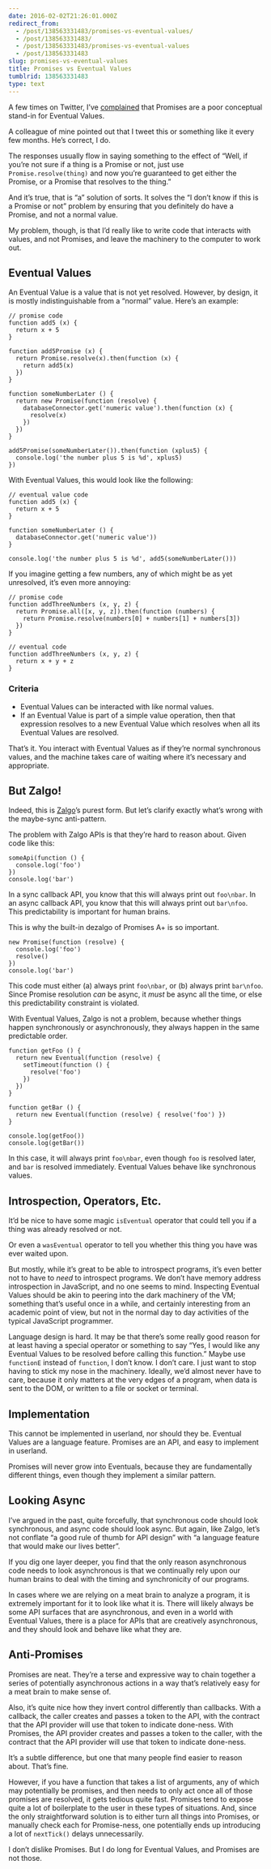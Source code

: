 ```yaml
---
date: 2016-02-02T21:26:01.000Z
redirect_from:
  - /post/138563331483/promises-vs-eventual-values/
  - /post/138563331483/
  - /post/138563331483/promises-vs-eventual-values
  - /post/138563331483
slug: promises-vs-eventual-values
title: Promises vs Eventual Values
tumblrid: 138563331483
type: text
---
```

<p>A few times on Twitter, I&rsquo;ve
<a href="https://twitter.com/izs/status/694321665430261760">complained</a> that
Promises are a poor conceptual stand-in for Eventual Values.</p>

<p>A colleague of mine pointed out that I tweet this or something like it
every few months.  He&rsquo;s correct, I do.</p>

<p>The responses usually flow in saying something to the effect of &ldquo;Well,
if you&rsquo;re not sure if a thing is a Promise or not, just use
<code>Promise.resolve(thing)</code> and now you&rsquo;re guaranteed to get either the
Promise, or a Promise that resolves to the thing.&rdquo;</p>

<p>And it&rsquo;s true, that is &ldquo;a&rdquo; solution of sorts.  It solves the &ldquo;I don&rsquo;t
know if this is a Promise or not&rdquo; problem by ensuring that you
definitely do have a Promise, and not a normal value.</p>

<p>My problem, though, is that I&rsquo;d really like to write code that
interacts with values, and not Promises, and leave the machinery to
the computer to work out.</p>

<h2 id="eventual-values">Eventual Values</h2>

<p>An Eventual Value is a value that is not yet resolved.  However, by
design, it is mostly indistinguishable from a &ldquo;normal&rdquo; value.  Here&rsquo;s
an example:</p>

<pre><code class="lang-javascript">// promise code
function add5 (x) {
  return x + 5
}

function add5Promise (x) {
  return Promise.resolve(x).then(function (x) {
    return add5(x)
  })
}

function someNumberLater () {
  return new Promise(function (resolve) {
    databaseConnector.get('numeric value').then(function (x) {
      resolve(x)
    })
  })
}

add5Promise(someNumberLater()).then(function (xplus5) {
  console.log('the number plus 5 is %d', xplus5)
})
</code></pre>

<p>With Eventual Values, this would look like the following:</p>

<pre><code class="lang-javascript">// eventual value code
function add5 (x) {
  return x + 5
}

function someNumberLater () {
  databaseConnector.get('numeric value'))
}

console.log('the number plus 5 is %d', add5(someNumberLater()))
</code></pre>

<p>If you imagine getting a few numbers, any of which might be as yet
unresolved, it&rsquo;s even more annoying:</p>

<pre><code class="lang-javascript">// promise code
function addThreeNumbers (x, y, z) {
  return Promise.all([x, y, z]).then(function (numbers) {
    return Promise.resolve(numbers[0] + numbers[1] + numbers[3])
  })
}

// eventual code
function addThreeNumbers (x, y, z) {
  return x + y + z
}
</code></pre>

<h3 id="criteria">Criteria</h3>

<ul><li>Eventual Values can be interacted with like normal values.</li>
<li>If an Eventual Value is part of a simple value operation, then that
expression resolves to a new Eventual Value which resolves when all
its Eventual Values are resolved.</li>
</ul><p>That&rsquo;s it.  You interact with Eventual Values as if they&rsquo;re normal
synchronous values, and the machine takes care of waiting where it&rsquo;s
necessary and appropriate.</p>

<h2 id="but-zalgo-">But Zalgo!</h2>

<p>Indeed, this is
<a href="http://blog.izs.me/post/59142742143/designing-apis-for-asynchrony">Zalgo</a>&rsquo;s
purest form.  But let&rsquo;s clarify exactly what&rsquo;s wrong with the
maybe-sync anti-pattern.</p>

<p>The problem with Zalgo APIs is that they&rsquo;re hard to reason about.
Given code like this:</p>

<pre><code class="lang-javascript">someApi(function () {
  console.log('foo')
})
console.log('bar')
</code></pre>

<p>In a sync callback API, you know that this will always print out
<code>foo\nbar</code>.  In an async callback API, you know that this will always
print out <code>bar\nfoo</code>.  This predictability is important for human
brains.</p>

<p>This is why the built-in dezalgo of Promises A+ is so important.</p>

<pre><code class="lang-javascript">new Promise(function (resolve) {
  console.log('foo')
  resolve()
})
console.log('bar')
</code></pre>

<p>This code must either (a) always print <code>foo\nbar</code>, or (b) always print
<code>bar\nfoo</code>.  Since Promise resolution <em>can</em> be async, it <em>must</em> be
async all the time, or else this predictability constraint is
violated.</p>

<p>With Eventual Values, Zalgo is not a problem, because whether things
happen synchronously or asynchronously, they always happen in the same
predictable order.</p>

<pre><code class="lang-javascript">function getFoo () {
  return new Eventual(function (resolve) {
    setTimeout(function () {
      resolve('foo')
    })
  })
}

function getBar () {
  return new Eventual(function (resolve) { resolve('foo') })
}

console.log(getFoo())
console.log(getBar())
</code></pre>

<p>In this case, it will always print <code>foo\nbar</code>, even though <code>foo</code> is
resolved later, and <code>bar</code> is resolved immediately.  Eventual Values
behave like synchronous values.</p>

<h2 id="introspection-operators-etc-">Introspection, Operators, Etc.</h2>

<p>It&rsquo;d be nice to have some magic <code>isEventual</code> operator that could tell
you if a thing was already resolved or not.</p>

<p>Or even a <code>wasEventual</code> operator to tell you whether this thing you
have was ever waited upon.</p>

<p>But mostly, while it&rsquo;s great to be able to introspect programs, it&rsquo;s
even better not to have to <em>need</em> to introspect programs.  We don&rsquo;t
have memory address introspection in JavaScript, and no one seems to
mind.  Inspecting Eventual Values should be akin to peering into the
dark machinery of the VM; something that&rsquo;s useful once in a while, and
certainly interesting from an academic point of view, but not in the
normal day to day activities of the typical JavaScript programmer.</p>

<p>Language design is hard.  It may be that there&rsquo;s some really good
reason for at least having a special operator or something to say
&ldquo;Yes, I would like any Eventual Values to be resolved before calling
this function.&rdquo;  Maybe use <code>functionE</code> instead of <code>function</code>, I don&rsquo;t
know.  I don&rsquo;t care.  I just want to stop having to stick my nose in
the machinery.  Ideally, we&rsquo;d almost never have to care, because it
only matters at the very edges of a program, when data is sent to the
DOM, or written to a file or socket or terminal.</p>

<h2 id="implementation">Implementation</h2>

<p>This cannot be implemented in userland, nor should they be.  Eventual
Values are a language feature.  Promises are an API, and easy to
implement in userland.</p>

<p>Promises will never grow into Eventuals, because they are
fundamentally different things, even though they implement a similar
pattern.</p>

<h2 id="looking-async">Looking Async</h2>

<p>I&rsquo;ve argued in the past, quite forcefully, that synchronous code
should look synchronous, and async code should look async.  But again,
like Zalgo, let&rsquo;s not conflate &ldquo;a good rule of thumb for API design&rdquo;
with &ldquo;a language feature that would make our lives better&rdquo;.</p>

<p>If you dig one layer deeper, you find that the only reason
asynchronous code needs to look asynchronous is that we continually
rely upon our human brains to deal with the timing and synchronicity
of our programs.</p>

<p>In cases where we are relying on a meat brain to analyze a program, it
is extremely important for it to look like what it is.  There will
likely always be some API surfaces that are asynchronous, and even in
a world with Eventual Values, there is a place for APIs that are
creatively asynchronous, and they should look and behave like what
they are.</p>

<h2 id="anti-promises">Anti-Promises</h2>

<p>Promises are neat.  They&rsquo;re a terse and expressive way to chain
together a series of potentially asynchronous actions in a way that&rsquo;s
relatively easy for a meat brain to make sense of.</p>

<p>Also, it&rsquo;s quite nice how they invert control differently than
callbacks.  With a callback, the caller creates and passes a token to
the API, with the contract that the API provider will use that token
to indicate done-ness.  With Promises, the API provider creates and
passes a token to the caller, with the contract that the API provider
will use that token to indicate done-ness.</p>

<p>It&rsquo;s a subtle difference, but one that many people find easier to
reason about.  That&rsquo;s fine.</p>

<p>However, if you have a function that takes a list of arguments, any of
which may potentially be promises, and then needs to only act once all
of those promises are resolved, it gets tedious quite fast.  Promises
tend to expose quite a lot of boilerplate to the user in these types
of situations.  And, since the only straightforward solution is to
either turn all things into Promises, or manually check each for
Promise-ness, one potentially ends up introducing a lot of
<code>nextTick()</code> delays unnecessarily.</p>

<p>I don&rsquo;t dislike Promises.  But I do long for Eventual Values, and
Promises are not those.</p>
